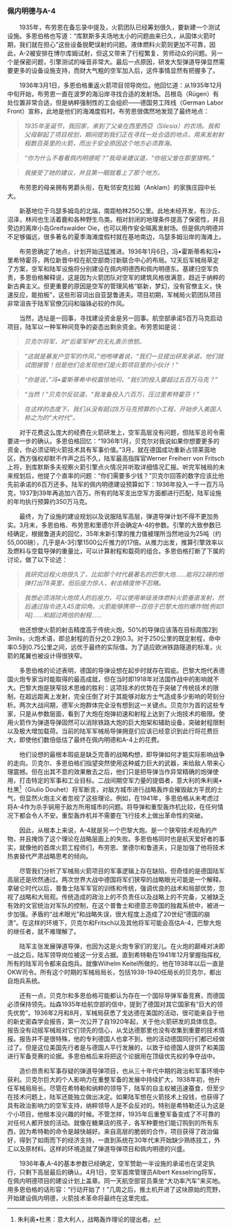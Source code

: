 ### 佩内明德与A-4

　　1935年，布劳恩在备忘录中提及，火箭团队已经筹划很久，要新建一个测试设施。多恩伯格也写道：“库默斯多夫场地太小的问题由来已久，从固体火箭时期，我们就在担心”这些设备脱靶误射的问题。液体燃料火箭则更加不可靠，因此，A-2被安排在博尔库姆试射，但这又带来了行程繁复、劳师动众的问题。另一个是保密问题，引擎测试的噪音非常大。最后一点原因，研发大型弹道导弹显然需要更多的设备设施支持，而财大气粗的空军加入后，这件事情显然有把握多了。

　　1936年3月1日，多恩伯格重返火箭项目领导岗位。他回忆道：从1935年12月中旬开始，布劳恩一直在波罗的海沿岸寻找合适的发射场。吕根岛（Rügen）有处位置非常合适，但是纳粹强制性的工会组织——德国劳工阵线（German Labor Front）宣称，此地是他们的海滩度假村。布劳恩很偶然地发现了最终地点：

> *1935年圣诞节，我回家，来到了父亲在西里西亞（Silesia）的农场。我和父母聊起了项目规划，期间提到我们正在寻找一处合适的地点，用来发射射程数百英里的火箭，而出于安全原因这个地方必须靠海。*

> *“你为什么不看看佩内明德呢？”我母亲建议道，“你祖父曾在那里猎鸭。”*

> *我接受了她的建议，并且第一眼就看上了那个地方。*

　　布劳恩的母亲拥有男爵头衔，在毗邻安克拉姆（Anklam）的家族庄园中长大。

　　新基地位于乌瑟多姆岛的北端，南距柏林250公里。此地未经开发，有沙丘、沼泽，林间也生活着鹿和各种野生鸟类。相对封闭的地理条件提高了保密性，并且旁边的离岸小岛Greifswalder Oie，也可以用作安全隔离发射场。但是佩内明德并不足够偏远，很多著名的夏季海滩度假村就在基地南边，乌瑟多姆沿岸的海滩上。

　　布劳恩确定了地点，计划开始迅猛推进。1936年1月6日，冯•霍斯蒂希和冯•里希特霍芬，两位新晋中校在航空部商讨新联合中心的布局。12天后军械局草定了方案，空军和陆军设施将分别建设在佩内明德西和佩内明德东。基建归空军负责，多恩伯格解释说，这是因为火箭团队对空军的建筑风格很满意，趋近于纳粹的新古典主义。但更重要的原因是空军的管理风格“崭新，梦幻，没有官僚主义，快速反应，能拍板”，这些形容词出自亚瑟鲁道夫。项目初期，军械局火箭团队项目非常沮丧于陆军官僚沉闷和锱铢必较的作风。

　　当然，选址是一回事，寻找建设资金是另一回事。航空部承诺5百万马克启动项目，陆军以一种军种间竞争的姿态出剩余资金。布劳恩如是说：

> *贝克尔将军，对“后辈军种”的无礼表示愤怒。*

> *“这就是暴发户空军的作风，”他咆哮着说，“我们一旦提出研发承诺，他们就试图接管！但是他们会发现他们是火箭项目里的小伙计！”*

> *“你是说，”冯•霍斯蒂希中校震惊地问，“我们的投入要超过五百万马克？”*

> *“当然！”贝克尔反驳道，“我准备投入六百万，压过里希特霍芬！”*

> *在这样的态度下，我们从没有超过8万马克预算的小工程，开始步入美国人称之为的“大时代”。*

　　对于花费这么庞大的经费在火箭研发上，空军高层没有问题，但陆军总司令需要进一步的确认。多恩伯格回忆：“1936年1月，贝克尔对我说如果你想要更多的资金，你必须证明火箭技术具有军事价值。”3月，就在德国成功重新占领莱茵地区，西方强权却默不作声之后不久，陆军最高指挥官Werner Freiherr von Fritsch上将，到库默斯多夫视察火箭引擎点火情况并听取详细情况汇报。听完军械局的未来规划后，他提了个直率的问题：“你们需要多少钱？”贝克尔回答的数字应该比他先前承诺的6百万还多。陆军的佩内明德建设预算如下：1936年投入一千一百万马克，1937到39年再追加六百万。所有的陆军支出空军方面都进行匹配，陆军设施的年均执行预算约350万马克。

　　最终，为了设施的建设规划以及说服陆军高层，弹道导弹计划不得不更加务实。3月末，多恩伯格、布劳恩和里德尔开会确定A-4的参数。引擎的大致参数已经确定，根据鲁道夫的回忆，35年末新引擎的推力值被理所当然地设为25吨（约55,000磅），几乎是A-3引擎1500公斤推力的17倍。从推力出发，推算引擎效率以及燃料与空载导弹的重量比，可以计算射程和载荷的组合。多恩伯格打断了下属的讨论，做了以下论述：

> *我研究远程火炮很久了，比如那个时代最著名的巴黎大炮……能将22磅的炮弹打出78英里，但后座力惊人，射击精度惨不忍睹。*

> *我想必须消除火炮烦人的后座力，可以使用单级液体燃料火箭垂直发射，然后通过指令进入45度仰角。火箭能够携带一百倍于巴黎大炮的爆炸物[例如1吨]……和超过两倍的射程……*

　　他还想使火箭的射击精度高于传统火炮，50%的导弹应该落在目标周围2到3mils，火炮术语，即总射程的百分之0.2到0.3。对于250公里的既定射程，命中率0.5到0.75公里之间，远优于最终的实际值。为了适应欧洲铁路隧道的标准，火箭的尾翼也被设计得很狭窄。

　　多恩伯格的论述表明，德国的导弹设想在起步时就存在瑕疵。巴黎大炮代表德国火炮专家当时能取得的最高成就，但在当时即1918年对法国作战中的影响就不大。巴黎大炮是狭窄技术思维的胜利：这项技术的优势在于突破了传统技术的限制，在超远距离上发射，完全压倒了对于其能够对敌方士气造成多少影响的苛刻分析。两次大战间期，德军火炮群体完全没有想到这一关键点。贝克尔为首的这些专家，只是从参数层面，看到了大炮在炮弹初速和射程上达到了火炮技术的极限。使用火箭作为弹道导弹固然可以消除铁路大炮的巨大炮架和辅助设备，突破射程限制以及极大增加载荷。当前的陆军军械局导弹拥趸们应该已经意识到此行将花费巨大，即使他们数倍低估了最终在佩内明德和A-4上的花费。

　　他们设想的最根本瑕疵是缺乏完善的战略构想，即导弹如何才能实际影响战争的走向。贝克尔、多恩伯格们指望突然使用这种威力巨大的武器，来给敌人带来心理震撼。但在出其不意的效果散去之后，他们只是把导弹当作异常精确的炮弹使用，打击特定的军事和工业目标。二战间期空军力量的提倡者，意大利的朱利奥•杜黑[^1]（Giulio Douhet）将军断言，对敌方城市进行战略轰炸会摧毁敌方平民的士气，但显然火炮主义者忽视了这些理论。例如，在1941年，多恩伯格从未考虑过将A-4作为杀手锏用于敌方所用城市的问题。将导弹和重型轰炸机比较，在任何情况下都会令人不安。重型轰炸机并不需要在飞行技术上做出革命性的突破。

　　因此，从根本上来说，A-4就是另一个巴黎大炮。是一个狭窄技术视角的产物，并且掩饰了这个理论在战略层面上的失败。多恩伯格同时也是航天爱好者的事实，就像他的首席火箭工程师们，布劳恩、里德尔和鲁道夫，只是加强了他将技术热衷替代严肃战略思考的倾向。

　　尽管我们分析了军械局火箭项目的军事逻辑上存在缺陷，但奇怪的是德国陆军高层还是欣然通过。两次世界大战中德国将军们狭窄的战略眼光可能是一个解释。拿破仑时代以后，普鲁士陆军军官的训练和传统，强调优良的战术和局部优势，忽视了战略和大局观。传统造成的政治上的不负责任以及战略上的不完备，又被缺乏有效的文官统治对军队的控制，在这个普鲁士和德意志帝国的独裁系统中，被进一步加强。矛盾的“战术眼光”和战略失误，很大程度上造成了20世纪“德国的崩溃”。在这样的环境下，贝克尔和Fritsch以及其他将军可能会高估A-4，巴黎大炮的继任者，就不难理解了。

　　陆军主张发展弹道导弹，也因为这是火炮专家们的宠儿。在火炮的巅峰对决即一战之后，陆军领导岗位被这一分支占据。直到希特勒在1941年12月掌握指挥权,所有的陆军司令都来自炮兵。就像Wilhelm Keitel所做的，他在1938年以后一直是OKW司令。所有这个时期的军械局局长，包括1938-1940任局长的贝克尔，都出自炮兵系统。

　　还有一点，贝克尔和多恩伯格可能都认为存在一个国际导弹军备竞赛，而德国必须保持领先。灿森1935年给航空部的信中，提到了德国对其它国家有“巨大的领先优势”。1936年2月和8月，军械局获悉了戈达德在美国的活动，很可能来自于他的新史密森学会报告，第一次公开了自1920年起，关于他火箭研发的具体信息。报告没有动摇军械局对它们领先的信心，从戈达德那里也没有收集到重要的技术情报。报告并不是很特殊，他的专利德国人也拿不到，他的活动德国同行们都已经做过了。但是这位美国先行者是与德国人平行发展的，以致于给德国人提供了和美国进行军备竞赛的论据。多恩伯格后来将把这个论据用在顶级优先权的争夺战中。

　　造价昂贵和军事存疑的弹道导弹项目，也从三十年代中期的政治和军事环境中获利。贝克尔巨大的个人影响力在重整军备的发展中持续扩大，1938年初，他升任军械局局长。尽管在希特勒和纳粹的领导下，陆军的自主权被迅速蚕食，但至少在技术问题上，陆军还能独立做出决定。如果陆军想在火箭技术上投钱，也获得了具有政治影响力的空军支持，纳粹领导人是不会反对的。特别是希特勒还认为这是个小项目，他根本没兴趣的时候。不管怎样，1935年后重整军备变成了不可靠的对任何人都开放的活动。就像在糖果店的孩子，各军种要他们能订购到的所有东西，因为希特勒的命令是越快越好。来自高层的脆弱的合作，项目获得了政治偏好，得到了如雨而下的经济支持，一直到系统在30年代末开始缺少熟练技工，外汇以及原材料。这样的环境造就了弹道导弹项目和佩内明德的兴盛。

　　1936年春,A-4的基本参数已经确定，空军赞助一半设施的承诺也在坚定执行，只剩下高层最后的确认。4月1日，空军首席管理员Albert Kesselring将军，在佩内明德项目的建设计划上盖章。同一天航空部官员乘坐“大功率汽车”来买地。用多恩伯格的话形容：“行动开始了！”几周之后，推土机开进了这块原始的荒野，开始建设佩内明德，火箭技术革命将最终在这里完成。

[^1]: 朱利奥•杜黑：意大利人，战略轰炸理论的提出者。


